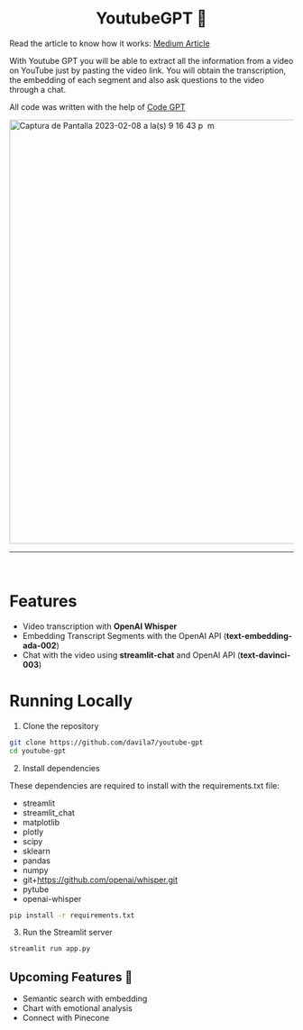 <h1 align="center">
YoutubeGPT 🤖
</h1>

Read the article to know how it works: <a href="https://medium.com/@dan.avila7/youtube-gpt-start-a-chat-with-a-video-efe92a499e60">Medium Article</a>

With Youtube GPT you will be able to extract all the information from a video on YouTube just by pasting the video link.
You will obtain the transcription, the embedding of each segment and also ask questions to the video through a chat.

All code was written with the help of <a href="https://codegpt.co">Code GPT</a>

<img width="753" alt="Captura de Pantalla 2023-02-08 a la(s) 9 16 43 p  m" src="https://user-images.githubusercontent.com/6216945/217699939-eca3ae47-c488-44da-9cf6-c7caef69e1a7.png">


<hr>
<br>

# Features

- Video transcription with **OpenAI Whisper**
- Embedding Transcript Segments with the OpenAI API (**text-embedding-ada-002**)
- Chat with the video using **streamlit-chat** and OpenAI API (**text-davinci-003**)

# Running Locally

1. Clone the repository

```bash
git clone https://github.com/davila7/youtube-gpt
cd youtube-gpt
```
2. Install dependencies

These dependencies are required to install with the requirements.txt file:

* streamlit 
* streamlit_chat 
* matplotlib 
* plotly 
* scipy 
* sklearn 
* pandas 
* numpy 
* git+https://github.com/openai/whisper.git 
* pytube 
* openai-whisper

```bash
pip install -r requirements.txt
```
3. Run the Streamlit server

```bash
streamlit run app.py
```

## Upcoming Features 🚀

- Semantic search with embedding
- Chart with emotional analysis
- Connect with Pinecone
